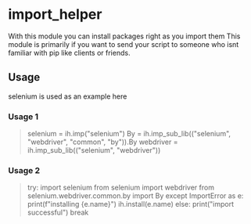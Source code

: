 # import_helper

With this module you can install packages right as you import them
This module is primarily if you want to send your script to someone who isnt familiar with pip like clients or friends.

## Usage
selenium is used as an example here

### Usage 1

> selenium = ih.imp("selenium")
> By = ih.imp_sub_lib(("selenium", "webdriver", "common", "by")).By
> webdriver = ih.imp_sub_lib(("selenium", "webdriver"))

### Usage 2

> try:
>     import selenium
>     from selenium import webdriver
>     from selenium.webdriver.common.by import By
>   except ImportError as e:
>     print(f"installing {e.name}")
>     ih.install(e.name)
>   else:
>     print("import successful")
>     break
